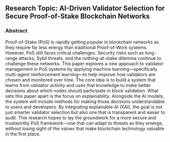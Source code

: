 ## Research Topic: AI-Driven Validator Selection for Secure Proof-of-Stake Blockchain Networks

### Abstract
Proof-of-Stake (PoS) is rapidly getting popular in blockchain networks as they require far less energy than traditional Proof-of-Work systems. However, PoS still faces critical challenges. Security risks such as long-range attacks, Sybil threats, and the nothing-at-stake dilemma continue to challenge these networks. This paper explores a new approach to validator management in PoS systems by applying machine learning—specifically multi-agent reinforcement learning—to help improve how validators are chosen and monitored over time.
The core idea is to build a system that learns from validator activity and uses that knowledge to make better decisions about which nodes should participate in block validation. What sets this paper apart is the focus on explainability. Alongside the AI models, the system will include methods for making those decisions understandable to users and developers. By integrating explainable AI (XAI), the goal is not just smarter validator selection but also one that is transparent and easier to audit.
This research hopes to lay the groundwork for a more secure and trustworthy PoS framework—one that can adapt to threats as they emerge, without losing sight of the values that make blockchain technology valuable in the first place.





